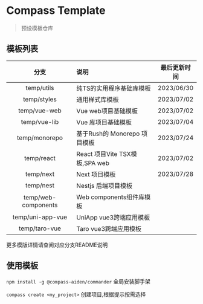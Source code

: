 # Compass Template
> 预设模板仓库

## 模板列表

|         分支          | 说明                          |   最后更新时间   |
|:-------------------:|:----------------------------|:----------:|
|     temp/utils      | 纯TS的实用程序基础库模板               | 2023/06/30 |
|     temp/styles     | 通用样式库模板                     | 2023/07/02 |
|    temp/vue-web     | Vue web项目基础模板               | 2023/07/02 |
|    temp/vue-lib     | Vue 库项目基础模板                 | 2023/07/04 |
|    temp/monorepo    | 基于Rush的 Monorepo 项目模板       | 2023/07/24 |
|     temp/react      | React 项目Vite TSX模板,SPA web  | 2023/07/02 |
|      temp/next      | Next 项目模板                   | 2023/07/28 |
|      temp/nest      | Nestjs 后端项目模板               |            |
| temp/web-components | Web components组件库模板         |            |
|  temp/uni-app-vue   | UniApp vue3跨端应用模板           |            |
|    temp/taro-vue    | Taro vue3跨端应用模板             |            |

更多模版详情请查阅对应分支README说明

## 使用模板

`npm install -g @compass-aiden/commander` 全局安装脚手架

`compass create <my_project>` 创建项目,根据提示按需选择
